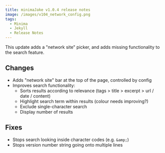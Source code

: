 ```yaml
---
title: minimaJake v1.0.4 release notes
image: /images/v104_network_config.png
tags:
  - Minima
  - Jekyll
  - Release Notes
---
```


This update adds a "network site" picker, and adds missing functionality to the search feature.

## Changes

- Adds "network site" bar at the top of the page, controlled by config
- Improves search functionality:
  - Sorts results according to relevance (tags > title > excerpt > url / date / content)
  - Highlight search term within results (colour needs improving?)
  - Exclude single-character search
  - Display number of results

## Fixes

- Stops search looking inside character codes (e.g. `&amp;`)
- Stops version number string going onto multiple lines
